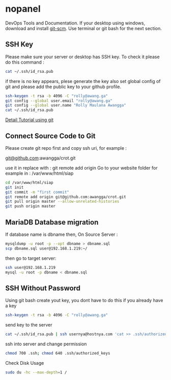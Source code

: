# nopanel
DevOps Tools and Documentation. If your desktop using windows, download and install [git-scm](https://git-scm.com/downloads). Use terminal or git bash for the next section.

## SSH Key
Please make sure your server or desktop has SSH key. To check it please do this command :

```sh
cat ~/.ssh/id_rsa.pub
```

if there is no key appears, plese generate the key also set global config of git and please add the public key to your github profile.

```sh
ssh-keygen -t rsa -b 4096 -C "rolly@awang.ga"
git config --global user.email "rolly@awang.ga"
git config --global user.name "Rolly Maulana Awangga"
cat ~/.ssh/id_rsa.pub
```

[Detail Tutorial using git](git.md)

## Connect Source Code to Git
Please create git repo first and copy ssh uri, for example :

git@github.com:awangga/crot.git

use it in replace with : git remote add origin 
Go to your website folder for example in : /var/www/html/siap

```sh
cd /var/www/html/siap
git init
git commit -m "first commit"
git remote add origin git@github.com:awangga/crot.git
git pull origin master --allow-unrelated-histories
git push origin master
```

## MariaDB Database migration
If database name is dbname then, On Source Server :

```sh
mysqldump -u root -p --opt dbname > dbname.sql
scp dbname.sql user@192.168.1.219:~/
```

then go to target server:

```sh
ssh user@192.168.1.219
mysql -u root -p dbname < dbname.sql
```

## SSH Without Password

Using git bash create yout key, you dont have to do this if you already have a key
```sh
ssh-keygen -t rsa -b 4096 -C "rolly@awang.ga"
```

send key to the server
```sh
cat ~/.ssh/id_rsa.pub | ssh usernya@hostnya.com 'cat >> .ssh/authorized_keys'
```

ssh into server and change permission
```sh
chmod 700 .ssh; chmod 640 .ssh/authorized_keys
```

Check Disk Usage
```sh
sudo du -hc --max-depth=1 /
```